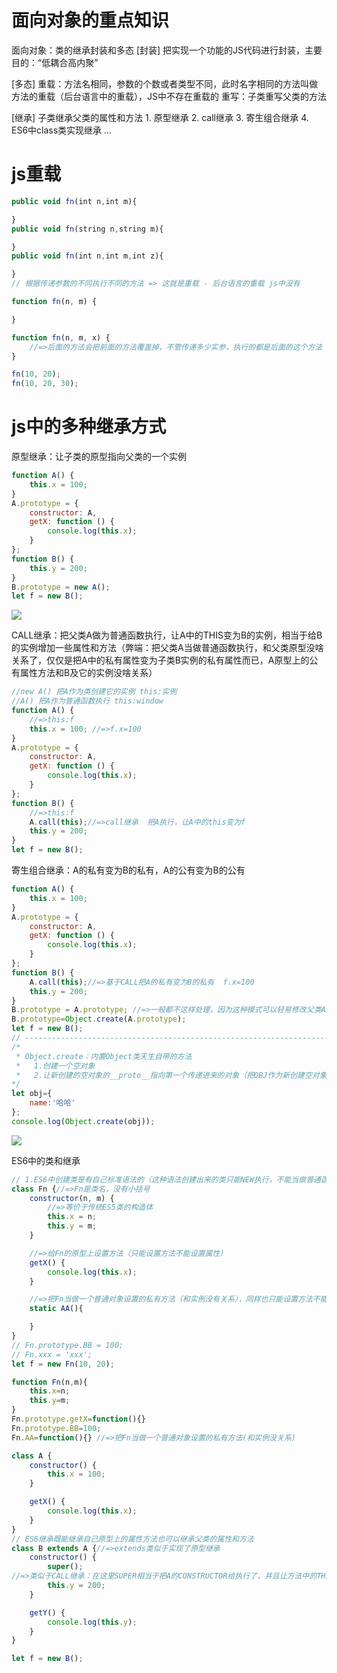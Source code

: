 # 面向对象的重点知识

面向对象：类的继承封装和多态
[封装]
    把实现一个功能的JS代码进行封装，主要目的：“低耦合高内聚”

[多态]
    重载：方法名相同，参数的个数或者类型不同，此时名字相同的方法叫做方法的重载（后台语言中的重载），JS中不存在重载的
    重写：子类重写父类的方法

[继承]
    子类继承父类的属性和方法
    1. 原型继承
    2. call继承
    3. 寄生组合继承
    4. ES6中class类实现继承
    ...

# js重载
```js
public void fn(int n,int m){

}
public void fn(string n,string m){

}
public void fn(int n,int m,int z){

}
// 根据传递参数的不同执行不同的方法 => 这就是重载 - 后台语言的重载 js中没有

function fn(n, m) {

}

function fn(n, m, x) {
    //=>后面的方法会把前面的方法覆盖掉，不管传递多少实参，执行的都是后面的这个方法（JS中的重载指的是：同一个方法根据传参不一样，实现不同的功能）
}

fn(10, 20);
fn(10, 20, 30);
```
# js中的多种继承方式

原型继承：让子类的原型指向父类的一个实例
```js
function A() {
    this.x = 100;
}
A.prototype = {
    constructor: A,
    getX: function () {
        console.log(this.x);
    }
};
function B() {
    this.y = 200;
}
B.prototype = new A();
let f = new B();
```
![](img/原型继承.png)

CALL继承：把父类A做为普通函数执行，让A中的THIS变为B的实例，相当于给B的实例增加一些属性和方法（弊端：把父类A当做普通函数执行，和父类原型没啥关系了，仅仅是把A中的私有属性变为子类B实例的私有属性而已，A原型上的公有属性方法和B及它的实例没啥关系）
```js
//new A() 把A作为类创建它的实例 this:实例
//A() 把A作为普通函数执行 this:window
function A() {
    //=>this:f
    this.x = 100; //=>f.x=100
}
A.prototype = {
    constructor: A,
    getX: function () {
        console.log(this.x);
    }
};
function B() {
    //=>this:f
    A.call(this);//=>call继承  把A执行，让A中的this变为f
    this.y = 200;
}
let f = new B();
```

寄生组合继承：A的私有变为B的私有，A的公有变为B的公有
```js
function A() {
    this.x = 100;
}
A.prototype = {
    constructor: A,
    getX: function () {
        console.log(this.x);
    }
};
function B() {
    A.call(this);//=>基于CALL把A的私有变为B的私有  f.x=100
    this.y = 200;
}
B.prototype = A.prototype; //=>一般都不这样处理，因为这种模式可以轻易修改父类A原型上的东西（重写“太方便”了），这样会导致A的其它实例也受到影响 JQuery里是这样做的
B.prototype=Object.create(A.prototype);
let f = new B();
// --------------------------------------------------------------------------
/*
 * Object.create：内置Object类天生自带的方法
 *   1.创建一个空对象
 *   2.让新创建的空对象的__proto__指向第一个传递进来的对象（把OBJ作为新创建空对象的原型）
*/
let obj={
    name:'哈哈'
};
console.log(Object.create(obj));
```
![](img/寄生组合继承.png)

ES6中的类和继承
```js
// 1.ES6中创建类是有自己标准语法的（这种语法创建出来的类只能NEW执行，不能当做普通函数执行 不能fn() ）
class Fn {//=>Fn是类名，没有小括号
    constructor(n, m) {
        //=>等价于传统ES5类的构造体
        this.x = n;
        this.y = m;
    }

    //=>给Fn的原型上设置方法（只能设置方法不能设置属性）
    getX() {
        console.log(this.x);
    }

    //=>把Fn当做一个普通对象设置的私有方法（和实例没有关系），同样也只能设置方法不能写属性
    static AA(){

    }
}
// Fn.prototype.BB = 100;
// Fn.xxx = 'xxx';
let f = new Fn(10, 20);

function Fn(n,m){
    this.x=n;
    this.y=m;
}
Fn.prototype.getX=function(){}
Fn.prototype.BB=100;
Fn.AA=function(){} //=>把Fn当做一个普通对象设置的私有方法(和实例没关系)

class A {
    constructor() {
        this.x = 100;
    }

    getX() {
        console.log(this.x);
    }
}
// ES6继承既能继承自己原型上的属性方法也可以继承父类的属性和方法
class B extends A {//=>extends类似于实现了原型继承
    constructor() {
        super();
//=>类似于CALL继承：在这里SUPER相当于把A的CONSTRUCTOR给执行了，并且让方法中的THIS是B的实例，SUPER当中传递的实参都是在给A的CONSTRUCTOR传递
        this.y = 200;
    }

    getY() {
        console.log(this.y);
    }
}

let f = new B();
```
